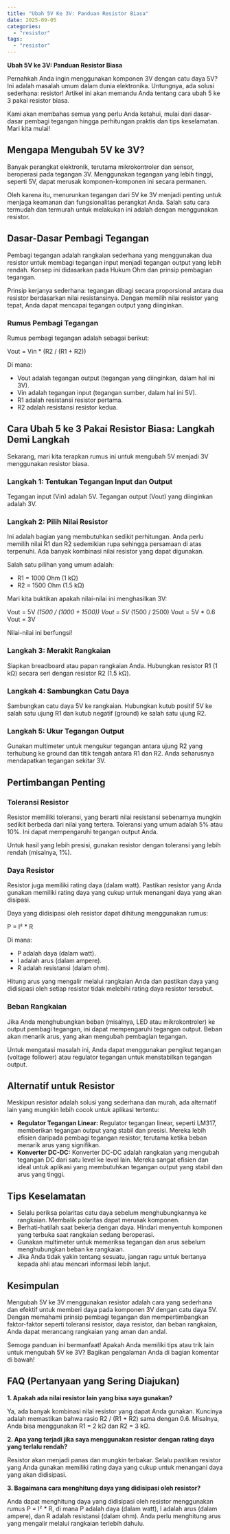 ```yaml
---
title: "Ubah 5V Ke 3V: Panduan Resistor Biasa"
date: 2025-09-05
categories: 
  - "resistor"
tags: 
  - "resistor"
---
```


**Ubah 5V ke 3V: Panduan Resistor Biasa**

Pernahkah Anda ingin menggunakan komponen 3V dengan catu daya 5V? Ini adalah masalah umum dalam dunia elektronika. Untungnya, ada solusi sederhana: resistor! Artikel ini akan memandu Anda tentang cara ubah 5 ke 3 pakai resistor biasa.

Kami akan membahas semua yang perlu Anda ketahui, mulai dari dasar-dasar pembagi tegangan hingga perhitungan praktis dan tips keselamatan. Mari kita mulai!

## Mengapa Mengubah 5V ke 3V?

Banyak perangkat elektronik, terutama mikrokontroler dan sensor, beroperasi pada tegangan 3V. Menggunakan tegangan yang lebih tinggi, seperti 5V, dapat merusak komponen-komponen ini secara permanen.

Oleh karena itu, menurunkan tegangan dari 5V ke 3V menjadi penting untuk menjaga keamanan dan fungsionalitas perangkat Anda. Salah satu cara termudah dan termurah untuk melakukan ini adalah dengan menggunakan resistor.

## Dasar-Dasar Pembagi Tegangan

Pembagi tegangan adalah rangkaian sederhana yang menggunakan dua resistor untuk membagi tegangan input menjadi tegangan output yang lebih rendah. Konsep ini didasarkan pada Hukum Ohm dan prinsip pembagian tegangan.

Prinsip kerjanya sederhana: tegangan dibagi secara proporsional antara dua resistor berdasarkan nilai resistansinya. Dengan memilih nilai resistor yang tepat, Anda dapat mencapai tegangan output yang diinginkan.

### Rumus Pembagi Tegangan

Rumus pembagi tegangan adalah sebagai berikut:

Vout = Vin \* (R2 / (R1 + R2))

Di mana:

- Vout adalah tegangan output (tegangan yang diinginkan, dalam hal ini 3V).
- Vin adalah tegangan input (tegangan sumber, dalam hal ini 5V).
- R1 adalah resistansi resistor pertama.
- R2 adalah resistansi resistor kedua.

## Cara Ubah 5 ke 3 Pakai Resistor Biasa: Langkah Demi Langkah

Sekarang, mari kita terapkan rumus ini untuk mengubah 5V menjadi 3V menggunakan resistor biasa.

### Langkah 1: Tentukan Tegangan Input dan Output

Tegangan input (Vin) adalah 5V. Tegangan output (Vout) yang diinginkan adalah 3V.

### Langkah 2: Pilih Nilai Resistor

Ini adalah bagian yang membutuhkan sedikit perhitungan. Anda perlu memilih nilai R1 dan R2 sedemikian rupa sehingga persamaan di atas terpenuhi. Ada banyak kombinasi nilai resistor yang dapat digunakan.

Salah satu pilihan yang umum adalah:

- R1 = 1000 Ohm (1 kΩ)
- R2 = 1500 Ohm (1.5 kΩ)

Mari kita buktikan apakah nilai-nilai ini menghasilkan 3V:

Vout = 5V _(1500 / (1000 + 1500)) Vout = 5V_ (1500 / 2500) Vout = 5V \* 0.6 Vout = 3V

Nilai-nilai ini berfungsi!

### Langkah 3: Merakit Rangkaian

Siapkan breadboard atau papan rangkaian Anda. Hubungkan resistor R1 (1 kΩ) secara seri dengan resistor R2 (1.5 kΩ).

### Langkah 4: Sambungkan Catu Daya

Sambungkan catu daya 5V ke rangkaian. Hubungkan kutub positif 5V ke salah satu ujung R1 dan kutub negatif (ground) ke salah satu ujung R2.

### Langkah 5: Ukur Tegangan Output

Gunakan multimeter untuk mengukur tegangan antara ujung R2 yang terhubung ke ground dan titik tengah antara R1 dan R2. Anda seharusnya mendapatkan tegangan sekitar 3V.

## Pertimbangan Penting

### Toleransi Resistor

Resistor memiliki toleransi, yang berarti nilai resistansi sebenarnya mungkin sedikit berbeda dari nilai yang tertera. Toleransi yang umum adalah 5% atau 10%. Ini dapat mempengaruhi tegangan output Anda.

Untuk hasil yang lebih presisi, gunakan resistor dengan toleransi yang lebih rendah (misalnya, 1%).

### Daya Resistor

Resistor juga memiliki rating daya (dalam watt). Pastikan resistor yang Anda gunakan memiliki rating daya yang cukup untuk menangani daya yang akan disipasi.

Daya yang didisipasi oleh resistor dapat dihitung menggunakan rumus:

P = I² \* R

Di mana:

- P adalah daya (dalam watt).
- I adalah arus (dalam ampere).
- R adalah resistansi (dalam ohm).

Hitung arus yang mengalir melalui rangkaian Anda dan pastikan daya yang didisipasi oleh setiap resistor tidak melebihi rating daya resistor tersebut.

### Beban Rangkaian

Jika Anda menghubungkan beban (misalnya, LED atau mikrokontroler) ke output pembagi tegangan, ini dapat mempengaruhi tegangan output. Beban akan menarik arus, yang akan mengubah pembagian tegangan.

Untuk mengatasi masalah ini, Anda dapat menggunakan pengikut tegangan (voltage follower) atau regulator tegangan untuk menstabilkan tegangan output.

## Alternatif untuk Resistor

Meskipun resistor adalah solusi yang sederhana dan murah, ada alternatif lain yang mungkin lebih cocok untuk aplikasi tertentu:

- **Regulator Tegangan Linear:** Regulator tegangan linear, seperti LM317, memberikan tegangan output yang stabil dan presisi. Mereka lebih efisien daripada pembagi tegangan resistor, terutama ketika beban menarik arus yang signifikan.
- **Konverter DC-DC:** Konverter DC-DC adalah rangkaian yang mengubah tegangan DC dari satu level ke level lain. Mereka sangat efisien dan ideal untuk aplikasi yang membutuhkan tegangan output yang stabil dan arus yang tinggi.

## Tips Keselamatan

- Selalu periksa polaritas catu daya sebelum menghubungkannya ke rangkaian. Membalik polaritas dapat merusak komponen.
- Berhati-hatilah saat bekerja dengan daya. Hindari menyentuh komponen yang terbuka saat rangkaian sedang beroperasi.
- Gunakan multimeter untuk memeriksa tegangan dan arus sebelum menghubungkan beban ke rangkaian.
- Jika Anda tidak yakin tentang sesuatu, jangan ragu untuk bertanya kepada ahli atau mencari informasi lebih lanjut.

## Kesimpulan

Mengubah 5V ke 3V menggunakan resistor adalah cara yang sederhana dan efektif untuk memberi daya pada komponen 3V dengan catu daya 5V. Dengan memahami prinsip pembagi tegangan dan mempertimbangkan faktor-faktor seperti toleransi resistor, daya resistor, dan beban rangkaian, Anda dapat merancang rangkaian yang aman dan andal.

Semoga panduan ini bermanfaat! Apakah Anda memiliki tips atau trik lain untuk mengubah 5V ke 3V? Bagikan pengalaman Anda di bagian komentar di bawah!

## FAQ (Pertanyaan yang Sering Diajukan)

**1\. Apakah ada nilai resistor lain yang bisa saya gunakan?**

Ya, ada banyak kombinasi nilai resistor yang dapat Anda gunakan. Kuncinya adalah memastikan bahwa rasio R2 / (R1 + R2) sama dengan 0.6. Misalnya, Anda bisa menggunakan R1 = 2 kΩ dan R2 = 3 kΩ.

**2\. Apa yang terjadi jika saya menggunakan resistor dengan rating daya yang terlalu rendah?**

Resistor akan menjadi panas dan mungkin terbakar. Selalu pastikan resistor yang Anda gunakan memiliki rating daya yang cukup untuk menangani daya yang akan didisipasi.

**3\. Bagaimana cara menghitung daya yang didisipasi oleh resistor?**

Anda dapat menghitung daya yang didisipasi oleh resistor menggunakan rumus P = I² \* R, di mana P adalah daya (dalam watt), I adalah arus (dalam ampere), dan R adalah resistansi (dalam ohm). Anda perlu menghitung arus yang mengalir melalui rangkaian terlebih dahulu.
